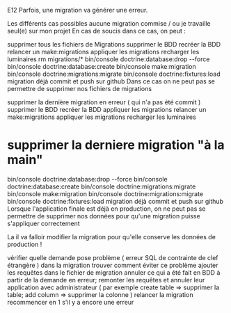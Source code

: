 E12
Parfois, une migration va générer une erreur.

Les différents cas possibles
aucune migration commise / ou je travaille seul(e) sur mon projet
En cas de soucis dans ce cas, on peut :

supprimer tous les fichiers de Migrations
supprimer le BDD
recréer la BDD
relancer un make:migrations
appliquer les migrations
recharger les luminaires
rm migrations/*
bin/console doctrine:database:drop --force
bin/console doctrine:database:create
bin/console make:migration
bin/console doctrine:migrations:migrate
bin/console doctrine:fixtures:load
migration déjà commit et push sur github
Dans ce cas on ne peut pas se permettre de supprimer nos fichiers de migrations

supprimer la dernière migration en erreur ( qui n'a pas été commit )
supprimer le BDD
recréer la BDD
appliquer les migrations
relancer un make:migrations
appliquer les migrations
recharger les luminaires
# supprimer la derniere migration "à la main"
bin/console doctrine:database:drop --force
bin/console doctrine:database:create
bin/console doctrine:migrations:migrate
bin/console make:migration
bin/console doctrine:migrations:migrate
bin/console doctrine:fixtures:load
migration déjà commit et push sur github
Lorsque l'application finale est déjà en production, on ne peut pas se permettre de supprimer nos données pour qu'une migration puisse s'appliquer correctement

La il va falloir modifier la migration pour qu'elle conserve les données de production !

vérifier quelle demande pose problème ( erreur SQL de contrainte de clef étrangère ) dans la migration
trouver comment éviter ce problème
ajouter les requêtes dans le fichier de migration
annuler ce qui a été fait en BDD
à partir de la demande en erreur; remonter les requêtes et annuler leur application avec administrateur ( par exemple create table => supprimer la table; add column => supprimer la colonne )
relancer la migration
recommencer en 1 s'il y a encore une erreur